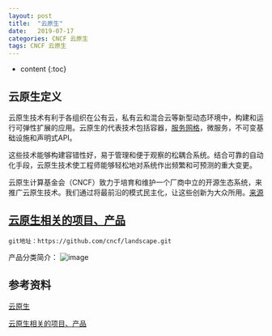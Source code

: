 ```yaml
---
layout: post
title:  "云原生"
date:   2019-07-17 
categories: CNCF 云原生
tags: CNCF 云原生
---
```


* content
{:toc}

## 云原生定义

   云原生技术有利于各组织在公有云，私有云和混合云等新型动态环境中，构建和运行可弹性扩展的应用。云原生的代表技术包括容器，[服务网格](https://www.servicemesher.com/)，微服务，不可变基础设施和声明式API。

这些技术能够构建容错性好，易于管理和便于观察的松耦合系统。结合可靠的自动化手段，云原生技术使工程师能够轻松地对系统作出频繁和可预测的重大变更。

云原生计算基金会（CNCF）致力于培育和维护一个厂商中立的开源生态系统，来推广云原生技术。我们通过将最前沿的模式民主化，让这些创新为大众所用。[来源](https://github.com/cncf/toc/blob/master/DEFINITION.md)



## [云原生相关的项目、产品](https://github.com/cncf/landscape)

```
git地址：https://github.com/cncf/landscape.git
```

产品分类简介：
![image](https://landscape.cncf.io/images/landscape.png)















## 参考资料

[云原生](https://www.cncf.io)

[云原生相关的项目、产品](https://github.com/cncf/landscape)